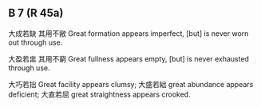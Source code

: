 ## B 7 (R 45a)

大成若缺
其用不敝
Great formation appears imperfect,
[but] is never worn out through use.

大盈若盅
其用不窮
Great fullness appears empty,
[but] is never exhausted through use.

大巧若拙
Great facility appears clumsy;
大盛若絀
great abundance appears deficient;
大直若屈
great straightness appears crooked.
